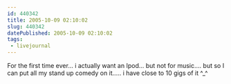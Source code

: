```yaml
---
id: 440342
title: 2005-10-09 02:10:02
slug: 440342
datePublished: 2005-10-09 02:10:02
tags:
 - livejournal
---
```


For the first time ever... i actually want an Ipod... but not for music.... but so I can put all my stand up comedy on it..... i have close to 10 gigs of it ^_^
